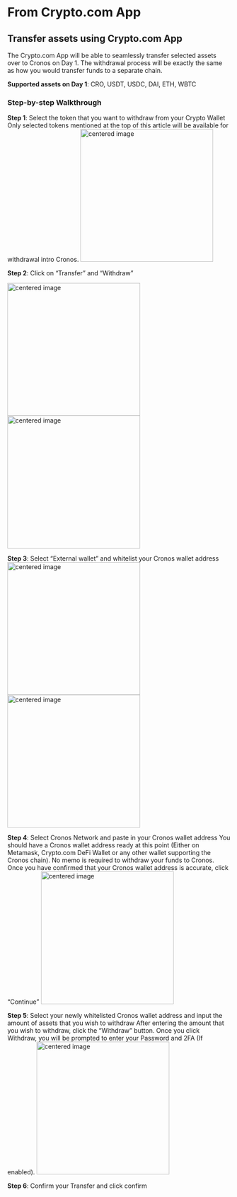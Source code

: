 # From Crypto.com App

## Transfer assets using Crypto.com App

The Crypto.com App will be able to seamlessly transfer selected assets over to Cronos on Day 1. The withdrawal process will be exactly the same as how you would transfer funds to a separate chain.

**Supported assets on Day 1**: CRO, USDT, USDC, DAI, ETH, WBTC

### Step-by-step Walkthrough

**Step 1**:
Select the token that you want to withdraw from your Crypto Wallet
Only selected tokens mentioned at the top of this article will be available for withdrawal intro Cronos.
<img src="./assets/cdcapp1.png" width="300" alt="centered image" />

**Step 2**: Click on “Transfer” and “Withdraw”

<img src="./assets/cdcapp2-1.png" width="300" alt="centered image" />
<img src="./assets/cdcapp2-2.png" width="300" alt="centered image" />

**Step 3**: Select “External wallet” and whitelist your Cronos wallet address 
<img src="./assets/cdcapp3-1.png" width="300" alt="centered image" />
<img src="./assets/cdcapp3-2.png" width="300" alt="centered image" />

**Step 4**: Select Cronos Network and paste in your Cronos wallet address
You should have a Cronos wallet address ready at this point (Either on Metamask, Crypto.com DeFi Wallet or any other wallet supporting the Cronos chain). No memo is required to withdraw your funds to Cronos. Once you have confirmed that your Cronos wallet address is accurate, click “Continue”
<img src="./assets/cdcapp4.png" width="300" alt="centered image" />

**Step 5**: Select your newly whitelisted Cronos wallet address and input the amount of assets that you wish to withdraw
After entering the amount that you wish to withdraw, click the “Withdraw” button. Once you click Withdraw, you will be prompted to enter your Password and 2FA (If enabled).
<img src="./assets/cdcapp5.png" width="300" alt="centered image" />

**Step 6**: Confirm your Transfer and click confirm
